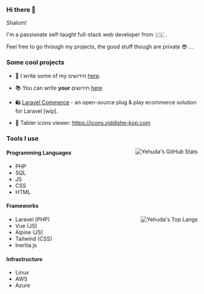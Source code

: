 ### Hi there 👋

<!--
**Yiddishe-Kop/Yiddishe-Kop** is a ✨ _special_ ✨ repository because its `README.md` (this file) appears on your GitHub profile.

Here are some ideas to get you started:

- 🔭 I’m currently working on ...
- 🌱 I’m currently learning ...
- 👯 I’m looking to collaborate on ...
- 🤔 I’m looking for help with ...
- 💬 Ask me about ...
- 📫 How to reach me: ...
- 😄 Pronouns: ...
- ⚡ Fun fact: ...
-->

Shalom!

I'm a passionate self-taught full-stack web developer from 🇮🇱 .

Feel free to go through my projects, the good stuff though are private 😎 ...

### Some cool projects

- 📝 I write some of my חידושים [here](https://next.yiddishe-kop.com).

- 📚 You can write **your** חידושים [here](https://pninim.yiddishe-kop.com)

- 🛍 [Laravel Commerce](https://laravel-commerce.yiddishe-kop.com/) - an open-source plug & play ecommerce solution for Laravel [wip].

- 💎 Tabler icons viewer: https://icons.yiddishe-kop.com

### Tools I use

<img align="right" src="https://github-readme-stats.vercel.app/api?username=Yiddishe-Kop&count_private=true&show_icons=true" alt="Yehuda's GitHub Stats">

#### Programming Languages

- PHP
- SQL
- JS
- CSS
- HTML

#### Frameworks

<img align="right" src="https://github-readme-stats.vercel.app/api/top-langs/?username=Yiddishe-Kop&layout=compact" alt="Yehuda's Top Langs">

- Laravel (PHP)
- Vue (JS)
- Alpine (JS)
- Tailwind (CSS)
- Inertia.js

#### Infrastructure

- Linux
- AWS
- Azure
